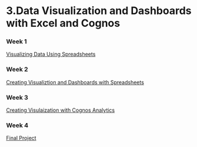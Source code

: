 # 3.Data Visualization and Dashboards with Excel and Cognos

### Week 1
[Visualizing Data Using Spreadsheets](https://github.com/TenzinTsundue/IBM-Data-Analyst-Professional-Certificate/tree/main/3.Data%20Visualization%20and%20Dashboards%20with%20Excel%20and%20Cognos/week%201)
### Week 2
[Creating Visualiztion and Dashboards with Spreadsheets](https://github.com/TenzinTsundue/IBM-Data-Analyst-Professional-Certificate/tree/main/3.Data%20Visualization%20and%20Dashboards%20with%20Excel%20and%20Cognos/week%202)
### Week 3
[Creating Visulaization with Cognos Analytics](https://github.com/TenzinTsundue/IBM-Data-Analyst-Professional-Certificate/tree/main/3.Data%20Visualization%20and%20Dashboards%20with%20Excel%20and%20Cognos/week%203)
### Week 4
[Final Project]()

